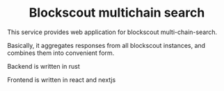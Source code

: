 # <h1 align="center"> Blockscout multichain search </h1>

This service provides web application for blockscout multi-chain-search.

Basically, it aggregates responses from all blockscout instances, and combines them into convenient form.

Backend is written in rust

Frontend is written in react and nextjs

